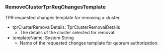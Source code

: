 ### RemoveClusterTprReqChangesTemplate
TPR requested changes template for removing a cluster.

- tprClusterRemovalDetails: TprClusterRemovalDetails
  - The details of the cluster selected for removal.
- templateName: System.String
  - Name of the requested changes template for quorum authorization.
